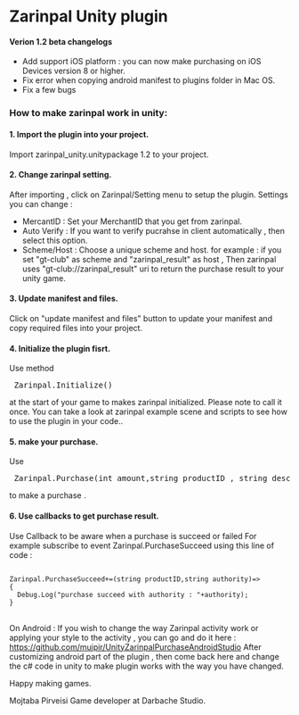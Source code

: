 <h1> Zarinpal Unity plugin </h1>


<h4>Verion 1.2 beta changelogs </h4>

  - Add support iOS platform : you can now make purchasing on iOS Devices version 8 or higher.
  - Fix error when copying android manifest to plugins folder in Mac OS.
  - Fix a few bugs


<h3>How to make zarinpal work in unity:</h3>

<h4>1. Import the plugin into your project.</h4>
Import zarinpal_unity.unitypackage 1.2 to your project.

<h4>2. Change zarinpal setting.</h4>

After importing , click on Zarinpal/Setting menu to setup the plugin.
Settings you can change :
- MercantID : Set your MerchantID that you get from zarinpal.
- Auto Verify : If you want to verify pucrahse in client automatically , then select this option.
- Scheme/Host : Choose a unique scheme and host.
for example : if you set "gt-club" as scheme and "zarinpal_result" as host ,
Then zarinpal uses "gt-club://zarinpal_result" uri to return the purchase result to your unity game.

<h4>3. Update manifest and files.</h4>
Click on "update manifest and files" button to update your manifest and copy required files into your project.

<h4>4. Initialize the plugin fisrt.</h4>
Use method <pre> Zarinpal.Initialize() </pre> at the start of your game to makes zarinpal initialized.
Please note to call it once.
You can take a look at zarinpal example scene and scripts to see how to use the plugin in your code..

<h4>5. make your purchase.</h4>
Use <pre> Zarinpal.Purchase(int amount,string productID , string desc) </pre> to make a purchase .

<h4>6. Use callbacks to get purchase result.</h4>
Use Callback to be aware when a purchase is succeed or failed
For example subscribe to event Zarinpal.PurchaseSucceed using this line of code :

<pre>
<code>
Zarinpal.PurchaseSucceed+=(string productID,string authority)=>
{
  Debug.Log("purchase succeed with authority : "+authority);
}
</code>
</pre>


On Android : If you wish to change the way Zarinpal activity work or applying your style to the activity , you can go and do it here :
https://github.com/mujpir/UnityZarinpalPurchaseAndroidStudio
After customizing android part of the plugin ,  then come back here and change the c# code in unity to make plugin works with the way you have changed.

Happy making games.

Mojtaba Pirveisi
Game developer at Darbache Studio.

